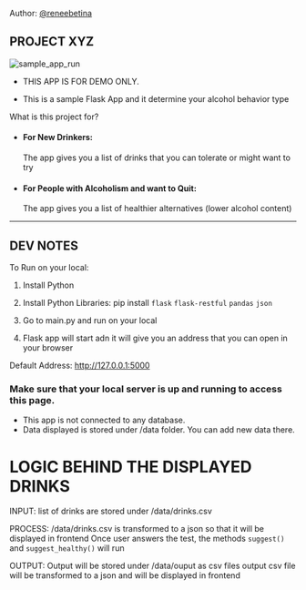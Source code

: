 Author: [@reneebetina](https://github.com/reneebetina)

<h2>PROJECT XYZ</h2>

![sample_app_run](https://user-images.githubusercontent.com/24974238/208610255-34210768-495b-4a4a-b363-69b454cc4386.png)
 
 - THIS APP IS FOR DEMO ONLY.
 
 - This is a sample Flask App and it determine your alcohol behavior type


What is this project for?

- <h4> For New Drinkers:</h4> The app gives you a list of drinks that you can tolerate or might want to try


- <h4> For People with Alcoholism and want to Quit:</h4> The app gives you a list of healthier alternatives (lower alcohol content)

---
DEV NOTES
---
To Run on your local:
1. Install Python
2. Install Python Libraries: 
pip install
`flask`
`flask-restful`
`pandas`
`json`

3. Go to main.py and run on your local
4. Flask app will start adn it will give you an address that you can open in your browser

Default Address: http://127.0.0.1:5000

<h3> Make sure that your local server is up and running to access this page. </h3>

* This app is not connected to any database.
* Data displayed is stored under /data folder. You can add new data there. 


<h1>LOGIC BEHIND THE DISPLAYED DRINKS</h1>

INPUT: list of drinks are stored under /data/drinks.csv


PROCESS: 
/data/drinks.csv is transformed to a json so that it will be displayed in frontend
Once user answers the test, the methods `suggest()` and `suggest_healthy()` will run


OUTPUT: 
Output will be stored under /data/ouput as csv files
output csv file will be transformed to a json and will be displayed in frontend
